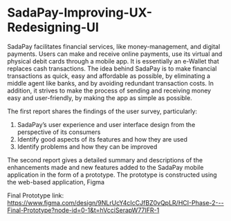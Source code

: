 # SadaPay-Improving-UX-Redesigning-UI

SadaPay facilitates financial services, like money-management, and digital payments. Users can make and receive online payments, use its virtual and physical debit cards through a mobile app. It is essentially an e-Wallet that replaces cash transactions. The idea behind SadaPay is to make financial transactions as quick, easy and affordable as possible, by eliminating a middle agent like banks, and by avoiding redundant transaction costs. In addition, it strives to make the process of sending and receiving money easy and user-friendly, by making the app as simple as possible.

The first report shares the findings of the user survey, particularly:
1.	SadaPay’s user experience and user interface design from the perspective of its consumers
2.	Identify good aspects of its features and how they are used
3.	Identify problems and how they can be improved

The second report gives a detailed summary and descriptions of the enhancements made and new features added to the SadaPay mobile application in the form of a prototype. The prototype is constructed using the web-based application, Figma

Final Prototype link: https://www.figma.com/design/9NLrUcY4cIcCJfBZ0vQpLR/HCI-Phase-2---Final-Prototype?node-id=0-1&t=hVcciSerapW77IFR-1
